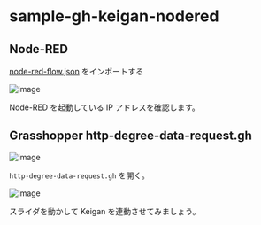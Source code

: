 # sample-gh-keigan-nodered

## Node-RED

[node-red-flow.json](node-red-flow.json) をインポートする

![image](https://i.gyazo.com/d57fc925070cb8692d9bba54c29ea150.png)

Node-RED を起動している IP アドレスを確認します。

## Grasshopper http-degree-data-request.gh

![image](https://i.gyazo.com/c93572c548179c40a9f4d6cbbeb20cef.png)

`http-degree-data-request.gh` を開く。

![image](https://i.gyazo.com/4fbb0fc7fbbc5c0dde24ef60287e9022.png)

スライダを動かして Keigan を連動させてみましょう。